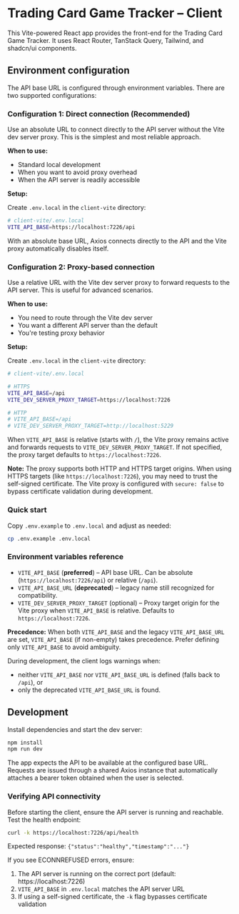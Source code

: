 # Trading Card Game Tracker – Client

This Vite-powered React app provides the front-end for the Trading Card Game Tracker. It uses React Router, TanStack Query, Tailwind, and shadcn/ui components.

## Environment configuration

The API base URL is configured through environment variables. There are two supported configurations:

### Configuration 1: Direct connection (Recommended)

Use an absolute URL to connect directly to the API server without the Vite dev server proxy. This is the simplest and most reliable approach.

**When to use:**

- Standard local development
- When you want to avoid proxy overhead
- When the API server is readily accessible

**Setup:**

Create `.env.local` in the `client-vite` directory:

```bash
# client-vite/.env.local
VITE_API_BASE=https://localhost:7226/api
```

With an absolute base URL, Axios connects directly to the API and the Vite proxy automatically disables itself.

### Configuration 2: Proxy-based connection

Use a relative URL with the Vite dev server proxy to forward requests to the API server. This is useful for advanced scenarios.

**When to use:**

- You need to route through the Vite dev server
- You want a different API server than the default
- You're testing proxy behavior

**Setup:**

Create `.env.local` in the `client-vite` directory:

```bash
# client-vite/.env.local

# HTTPS
VITE_API_BASE=/api
VITE_DEV_SERVER_PROXY_TARGET=https://localhost:7226

# HTTP
# VITE_API_BASE=/api
# VITE_DEV_SERVER_PROXY_TARGET=http://localhost:5229
```

When `VITE_API_BASE` is relative (starts with `/`), the Vite proxy remains active and forwards requests to `VITE_DEV_SERVER_PROXY_TARGET`. If not specified, the proxy target defaults to `https://localhost:7226`.

**Note:** The proxy supports both HTTP and HTTPS target origins. When using HTTPS targets (like `https://localhost:7226`), you may need to trust the self-signed certificate. The Vite proxy is configured with `secure: false` to bypass certificate validation during development.

### Quick start

Copy `.env.example` to `.env.local` and adjust as needed:

```bash
cp .env.example .env.local
```

### Environment variables reference

- `VITE_API_BASE` (**preferred**) – API base URL. Can be absolute (`https://localhost:7226/api`) or relative (`/api`).
- `VITE_API_BASE_URL` (**deprecated**) – legacy name still recognized for compatibility.
- `VITE_DEV_SERVER_PROXY_TARGET` (optional) – Proxy target origin for the Vite proxy when `VITE_API_BASE` is relative. Defaults to `https://localhost:7226`.

**Precedence:** When both `VITE_API_BASE` and the legacy `VITE_API_BASE_URL` are set, `VITE_API_BASE` (if non-empty) takes precedence. Prefer defining only `VITE_API_BASE` to avoid ambiguity.

During development, the client logs warnings when:

- neither `VITE_API_BASE` nor `VITE_API_BASE_URL` is defined (falls back to `/api`), or
- only the deprecated `VITE_API_BASE_URL` is found.

## Development

Install dependencies and start the dev server:

```bash
npm install
npm run dev
```

The app expects the API to be available at the configured base URL. Requests are issued through a shared Axios instance that automatically attaches a bearer token obtained when the user is selected.

### Verifying API connectivity

Before starting the client, ensure the API server is running and reachable. Test the health endpoint:

```bash
curl -k https://localhost:7226/api/health
```

Expected response: `{"status":"healthy","timestamp":"..."}`

If you see ECONNREFUSED errors, ensure:

1. The API server is running on the correct port (default: https://localhost:7226)
2. `VITE_API_BASE` in `.env.local` matches the API server URL
3. If using a self-signed certificate, the `-k` flag bypasses certificate validation
